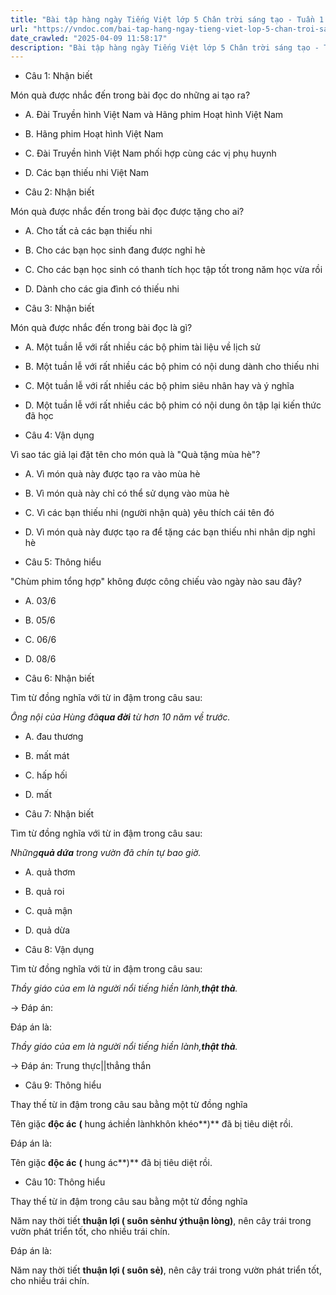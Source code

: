 ```yaml
---
title: "Bài tập hàng ngày Tiếng Việt lớp 5 Chân trời sáng tạo - Tuần 1 - Thứ 4 gồm các câu hỏi tổng hợp nội dung Đọc hiểu văn bản và Luyện từ và câu được học ở Tuần 1 trong chương trình Tiếng Việt lớp 5 Tập 1 Chân trời sáng tạo."
url: "https://vndoc.com/bai-tap-hang-ngay-tieng-viet-lop-5-chan-troi-sang-tao-tuan-1-thu-4-325945"
date_crawled: "2025-04-09 11:58:17"
description: "Bài tập hàng ngày Tiếng Việt lớp 5 Chân trời sáng tạo - Tuần 1 - Thứ 4 gồm các câu hỏi tổng hợp nội dung Đọc hiểu văn bản và Luyện từ và câu được học ở Tuần 1 trong chương trình Tiếng Việt lớp 5 Tập 1 Chân trời sáng tạo."
---
```


* Câu 1:  Nhận biết

Món quà được nhắc đến trong bài đọc do những ai tạo ra?

  * A. Đài Truyền hình Việt Nam và Hãng phim Hoạt hình Việt Nam 
  * B. Hãng phim Hoạt hình Việt Nam 
  * C. Đài Truyền hình Việt Nam phối hợp cùng các vị phụ huynh 
  * D. Các bạn thiếu nhi Việt Nam 



* Câu 2:  Nhận biết

Món quà được nhắc đến trong bài đọc được tặng cho ai?

  * A. Cho tất cả các bạn thiếu nhi 
  * B. Cho các bạn học sinh đang được nghỉ hè 
  * C. Cho các bạn học sinh có thanh tích học tập tốt trong năm học vừa rồi 
  * D. Dành cho các gia đình có thiếu nhi 



* Câu 3:  Nhận biết

Món quà được nhắc đến trong bài đọc là gì?

  * A. Một tuần lễ với rất nhiều các bộ phim tài liệu về lịch sử 
  * B. Một tuần lễ với rất nhiều các bộ phim có nội dung dành cho thiếu nhi 
  * C. Một tuần lễ với rất nhiều các bộ phim siêu nhân hay và ý nghĩa 
  * D. Một tuần lễ với rất nhiều các bộ phim có nội dung ôn tập lại kiến thức đã học 



* Câu 4:  Vận dụng

Vì sao tác giả lại đặt tên cho món quà là "Quà tặng mùa hè"?

  * A. Vì món quà này được tạo ra vào mùa hè 
  * B. Vì món quà này chỉ có thể sử dụng vào mùa hè 
  * C. Vì các bạn thiếu nhi (người nhận quà) yêu thích cái tên đó 
  * D. Vì món quà này được tạo ra để tặng các bạn thiếu nhi nhân dịp nghỉ hè 



* Câu 5:  Thông hiểu

"Chùm phim tổng hợp" không được công chiếu vào ngày nào sau đây?

  * A. 03/6 
  * B. 05/6 
  * C. 06/6 
  * D. 08/6 



* Câu 6:  Nhận biết

Tìm từ đồng nghĩa với từ in đậm trong câu sau:

_Ông nội của Hùng đã**qua đời** từ hơn 10 năm về trước._

  * A. đau thương 
  * B. mất mát 
  * C. hấp hối 
  * D. mất 



* Câu 7:  Nhận biết

Tìm từ đồng nghĩa với từ in đậm trong câu sau:

_Những**quả dứa** trong vườn đã chín tự bao giờ._

  * A. quả thơm 
  * B. quả roi 
  * C. quả mận 
  * D. quả dừa 



* Câu 8:  Vận dụng

Tìm từ đồng nghĩa với từ in đậm trong câu sau:

_Thầy giáo của em là người nổi tiếng hiền lành,**thật thà**._

→ Đáp án: 

Đáp án là:

_Thầy giáo của em là người nổi tiếng hiền lành,**thật thà**._

→ Đáp án: Trung thực||thẳng thắn

* Câu 9:  Thông hiểu

Thay thế từ in đậm trong câu sau bằng một từ đồng nghĩa

Tên giặc **độc ác** **(** hung áchiền lànhkhôn khéo**)** đã bị tiêu diệt rồi.

Đáp án là:

Tên giặc **độc ác** **(** hung ác**)** đã bị tiêu diệt rồi.

* Câu 10:  Thông hiểu

Thay thế từ in đậm trong câu sau bằng một từ đồng nghĩa

Năm nay thời tiết **thuận lợi ( suôn sẻnhư ýthuận lòng)**, nên cây trái trong vườn phát triển tốt, cho nhiều trái chín.

Đáp án là:

Năm nay thời tiết **thuận lợi ( suôn sẻ)**, nên cây trái trong vườn phát triển tốt, cho nhiều trái chín.

